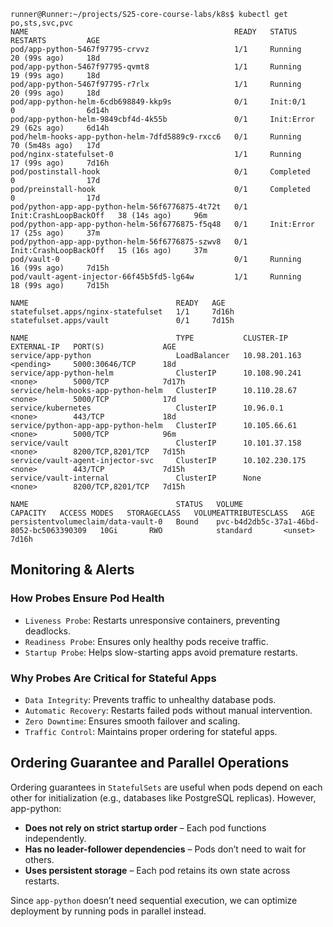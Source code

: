 ```
runner@Runner:~/projects/S25-core-course-labs/k8s$ kubectl get po,sts,svc,pvc
NAME                                              READY   STATUS                  RESTARTS         AGE
pod/app-python-5467f97795-crvvz                   1/1     Running                 20 (99s ago)     18d
pod/app-python-5467f97795-qvmt8                   1/1     Running                 19 (99s ago)     18d
pod/app-python-5467f97795-r7rlx                   1/1     Running                 20 (99s ago)     18d
pod/app-python-helm-6cdb698849-kkp9s              0/1     Init:0/1                0                6d14h
pod/app-python-helm-9849cbf4d-4k55b               0/1     Init:Error              29 (62s ago)     6d14h
pod/helm-hooks-app-python-helm-7dfd5889c9-rxcc6   0/1     Running                 70 (5m48s ago)   17d
pod/nginx-statefulset-0                           1/1     Running                 17 (99s ago)     7d16h
pod/postinstall-hook                              0/1     Completed               0                17d
pod/preinstall-hook                               0/1     Completed               0                17d
pod/python-app-app-python-helm-56f6776875-4t72t   0/1     Init:CrashLoopBackOff   38 (14s ago)     96m
pod/python-app-app-python-helm-56f6776875-f5q48   0/1     Init:Error              17 (25s ago)     37m
pod/python-app-app-python-helm-56f6776875-szwv8   0/1     Init:CrashLoopBackOff   15 (16s ago)     37m
pod/vault-0                                       0/1     Running                 16 (99s ago)     7d15h
pod/vault-agent-injector-66f45b5fd5-lg64w         1/1     Running                 18 (99s ago)     7d15h

NAME                                 READY   AGE
statefulset.apps/nginx-statefulset   1/1     7d16h
statefulset.apps/vault               0/1     7d15h

NAME                                 TYPE           CLUSTER-IP       EXTERNAL-IP   PORT(S)             AGE
service/app-python                   LoadBalancer   10.98.201.163    <pending>     5000:30646/TCP      18d
service/app-python-helm              ClusterIP      10.108.90.241    <none>        5000/TCP            7d17h
service/helm-hooks-app-python-helm   ClusterIP      10.110.28.67     <none>        5000/TCP            17d
service/kubernetes                   ClusterIP      10.96.0.1        <none>        443/TCP             18d
service/python-app-app-python-helm   ClusterIP      10.105.66.61     <none>        5000/TCP            96m
service/vault                        ClusterIP      10.101.37.158    <none>        8200/TCP,8201/TCP   7d15h
service/vault-agent-injector-svc     ClusterIP      10.102.230.175   <none>        443/TCP             7d15h
service/vault-internal               ClusterIP      None             <none>        8200/TCP,8201/TCP   7d15h

NAME                                 STATUS   VOLUME                                     CAPACITY   ACCESS MODES   STORAGECLASS   VOLUMEATTRIBUTESCLASS   AGE
persistentvolumeclaim/data-vault-0   Bound    pvc-b4d2db5c-37a1-46bd-8052-bc5063390309   10Gi       RWO            standard       <unset>                 7d16h
```

## Monitoring & Alerts

### How Probes Ensure Pod Health
- `Liveness Probe`: Restarts unresponsive containers, preventing deadlocks.
- `Readiness Probe`: Ensures only healthy pods receive traffic.
- `Startup Probe`: Helps slow-starting apps avoid premature restarts.
### Why Probes Are Critical for Stateful Apps
- `Data Integrity`: Prevents traffic to unhealthy database pods.
- `Automatic Recovery`: Restarts failed pods without manual intervention.
- `Zero Downtime`: Ensures smooth failover and scaling.
- `Traffic Control`: Maintains proper ordering for stateful apps.

## Ordering Guarantee and Parallel Operations

Ordering guarantees in `StatefulSets` are useful when pods depend on each other for initialization (e.g., databases like PostgreSQL replicas). However, app-python:

- **Does not rely on strict startup order** – Each pod functions independently.
- **Has no leader-follower dependencies** – Pods don’t need to wait for others.
- **Uses persistent storage** – Each pod retains its own state across restarts.

Since `app-python` doesn’t need sequential execution, we can optimize deployment by running pods in parallel instead.
